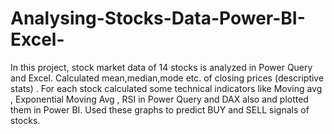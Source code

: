 # Analysing-Stocks-Data-Power-BI-Excel-
In this project, stock market data of 14 stocks is analyzed in Power Query and Excel.
Calculated mean,median,mode etc. of closing prices (descriptive stats) . For each stock calculated some technical indicators like Moving avg , Exponential Moving Avg , RSI in Power Query and DAX also and plotted them in Power BI. Used these graphs to predict BUY and SELL signals of stocks.

